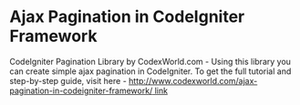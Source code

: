# Ajax Pagination in CodeIgniter Framework
CodeIgniter Pagination Library by CodexWorld.com - Using this library you can create simple ajax pagination in CodeIgniter. To get the full tutorial and step-by-step guide, visit here - [http://www.codexworld.com/ajax-pagination-in-codeigniter-framework/ link](http://www.codexworld.com/ajax-pagination-in-codeigniter-framework/)
